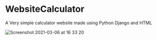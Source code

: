 # WebsiteCalculator
A Very simple calculator website made using Python Django and HTML


![Screenshot 2021-03-06 at 16 33 20](https://user-images.githubusercontent.com/67547010/110213840-b1062c80-7e99-11eb-8842-32ab3e37302e.png)
